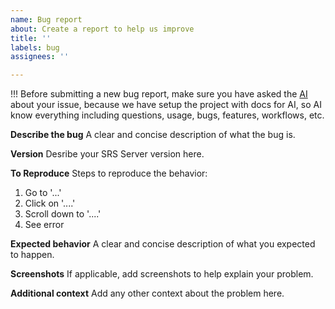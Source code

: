 ```yaml
---
name: Bug report
about: Create a report to help us improve
title: ''
labels: bug
assignees: ''

---
```


!!! Before submitting a new bug report, make sure you have asked the [AI](https://ossrs.io/lts/en-us/docs/v7/doc/getting-started-ai) about your issue, because we have setup the project with docs for AI, so AI know everything including questions, usage, bugs, features, workflows, etc.

**Describe the bug**
A clear and concise description of what the bug is.

**Version**
Desribe your SRS Server version here.

**To Reproduce**
Steps to reproduce the behavior:
1. Go to '...'
2. Click on '....'
3. Scroll down to '....'
4. See error

**Expected behavior**
A clear and concise description of what you expected to happen.

**Screenshots**
If applicable, add screenshots to help explain your problem.

**Additional context**
Add any other context about the problem here.
